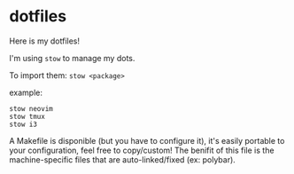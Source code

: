 dotfiles
========

Here is my dotfiles!

I'm using `stow` to manage my dots.


To import them:
`stow <package>`


example:
```
stow neovim
stow tmux
stow i3
```


A Makefile is disponible (but you have to configure it), it's easily portable to your configuration, feel free to copy/custom!
The benifit of this file is the machine-specific files that are auto-linked/fixed (ex: polybar).
